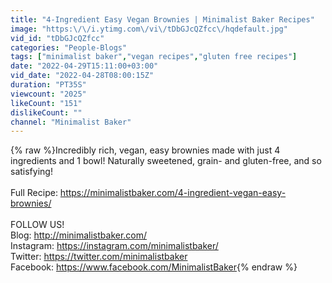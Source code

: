 ```yaml
---
title: "4-Ingredient Easy Vegan Brownies | Minimalist Baker Recipes"
image: "https:\/\/i.ytimg.com\/vi\/tDbGJcQZfcc\/hqdefault.jpg"
vid_id: "tDbGJcQZfcc"
categories: "People-Blogs"
tags: ["minimalist baker","vegan recipes","gluten free recipes"]
date: "2022-04-29T15:11:00+03:00"
vid_date: "2022-04-28T08:00:15Z"
duration: "PT35S"
viewcount: "2025"
likeCount: "151"
dislikeCount: ""
channel: "Minimalist Baker"
---
```

{% raw %}Incredibly rich, vegan, easy brownies made with just 4 ingredients and 1 bowl! Naturally sweetened, grain- and gluten-free, and so satisfying!<br /><br />Full Recipe: <a rel="nofollow" target="blank" href="https://minimalistbaker.com/4-ingredient-vegan-easy-brownies/">https://minimalistbaker.com/4-ingredient-vegan-easy-brownies/</a><br /> <br />FOLLOW US!<br />Blog: <a rel="nofollow" target="blank" href="http://minimalistbaker.com/">http://minimalistbaker.com/</a><br />Instagram: <a rel="nofollow" target="blank" href="https://instagram.com/minimalistbaker/">https://instagram.com/minimalistbaker/</a><br />Twitter: <a rel="nofollow" target="blank" href="https://twitter.com/minimalistbaker">https://twitter.com/minimalistbaker</a><br />Facebook: <a rel="nofollow" target="blank" href="https://www.facebook.com/MinimalistBaker">https://www.facebook.com/MinimalistBaker</a>{% endraw %}
